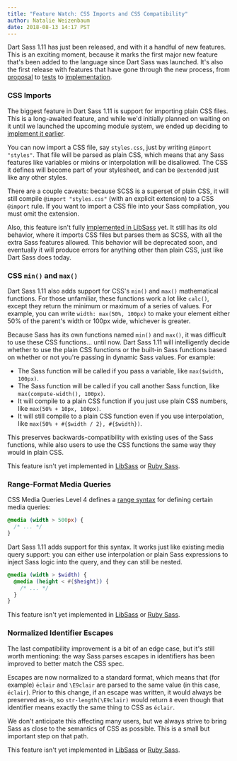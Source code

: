 ```yaml
---
title: "Feature Watch: CSS Imports and CSS Compatibility"
author: Natalie Weizenbaum
date: 2018-08-13 14:17 PST
---
```


Dart Sass 1.11 has just been released, and with it a handful of new features. This is an exciting moment, because it marks the first major new feature that's been added to the language since Dart Sass was launched. It's also the first release with features that have gone through the new process, from [proposal](https://github.com/sass/language/blob/main/accepted/css-imports.md) to [tests](https://github.com/sass/sass-spec/pull/1277) to [implementation](https://github.com/sass/dart-sass/pull/436).

### CSS Imports

The biggest feature in Dart Sass 1.11 is support for importing plain CSS files. This is a long-awaited feature, and while we'd initially planned on waiting on it until we launched the upcoming module system, we ended up deciding to [implement it earlier](/blog/request-for-commentsimporting-css-files).

You can now import a CSS file, say `styles.css`, just by writing `@import "styles"`. That file will be parsed as plain CSS, which means that any Sass features like variables or mixins or interpolation will be disallowed. The CSS it defines will become part of your stylesheet, and can be `@extend`ed just like any other styles.

There are a couple caveats: because SCSS is a superset of plain CSS, it will still compile `@import "styles.css"` (with an explicit extension) to a CSS `@import` rule. If you want to import a CSS file into your Sass compilation, you must omit the extension.

Also, this feature isn't fully [implemented in LibSass](https://github.com/sass/libsass/issues/2699) yet. It still has its old behavior, where it imports CSS files but parses them as SCSS, with all the extra Sass features allowed. This behavior will be deprecated soon, and eventually it will produce errors for anything other than plain CSS, just like Dart Sass does today.

### CSS `min()` and `max()`

Dart Sass 1.11 also adds support for CSS's `min()` and `max()` mathematical functions. For those unfamiliar, these functions work a lot like `calc()`, except they return the minimum or maximum of a series of values. For example, you can write `width: max(50%, 100px)` to make your element either 50% of the parent's width or 100px wide, whichever is greater.

Because Sass has its own functions named `min()` and `max()`, it was difficult to use these CSS functions... until now. Dart Sass 1.11 will intelligently decide whether to use the plain CSS functions or the built-in Sass functions based on whether or not you're passing in dynamic Sass values. For example:

* The Sass function will be called if you pass a variable, like `max($width, 100px)`.
* The Sass function will be called if you call another Sass function, like `max(compute-width(), 100px)`.
* It will compile to a plain CSS function if you just use plain CSS numbers, like `max(50% + 10px, 100px)`.
* It will still compile to a plain CSS function even if you use interpolation, like `max(50% + #{$width / 2}, #{$width})`.

This preserves backwards-compatibility with existing uses of the Sass functions, while also users to use the CSS functions the same way they would in plain CSS.

This feature isn't yet implemented in [LibSass](https://github.com/sass/libsass/issues/2701) or [Ruby Sass](https://github.com/sass/ruby-sass/issues/77).

### Range-Format Media Queries

CSS Media Queries Level 4 defines a [range syntax](https://www.w3.org/TR/mediaqueries-4/#mq-range-context) for defining certain media queries:

```css
@media (width > 500px) {
  /* ... */
}
```

Dart Sass 1.11 adds support for this syntax. It works just like existing media query support: you can either use interpolation or plain Sass expressions to inject Sass logic into the query, and they can still be nested.

```scss
@media (width > $width) {
  @media (height < #{$height}) {
    /* ... */
  }
}
```

This feature isn't yet implemented in [LibSass](https://github.com/sass/libsass/issues/2698) or [Ruby Sass](https://github.com/sass/ruby-sass/issues/75).

### Normalized Identifier Escapes

The last compatibility improvement is a bit of an edge case, but it's still worth mentioning: the way Sass parses escapes in identifiers has been improved to better match the CSS spec.

Escapes are now normalized to a standard format, which means that (for example) `éclair` and `\E9clair` are parsed to the same value (in this case, `éclair`). Prior to this change, if an escape was written, it would always be preserved as-is, so `str-length(\E9clair)` would return `8` even though that identifier means exactly the same thing to CSS as `éclair`.

We don't anticipate this affecting many users, but we always strive to bring Sass as close to the semantics of CSS as possible. This is a small but important step on that path.

This feature isn't yet implemented in [LibSass](https://github.com/sass/libsass/issues/2700) or [Ruby Sass](https://github.com/sass/ruby-sass/issues/76).

